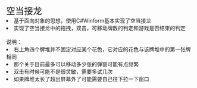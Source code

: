 <div>
<font  size="5">
空当接龙
</font>
<br>
<div>
<li>基于面向对象的思想，使用C#Winform基本实现了空当接龙
<li>实现了空当接龙中的拖拽，双击，可移动牌数的判定和游戏是否结束的判定
</div>
<br>
说明：
</div>
<li>右上角四个牌堆并不固定对应某个花色，它对应的花色与该牌堆中的第一张牌相同
<li>	那个关于目前最多可以移动多少张的弹窗可能有点频繁
<li>	双击有时候可能不是很灵敏，需要多试几次
<li>如果牌堆太长了超出屏幕外了可能需要自己往下拉一下窗口




